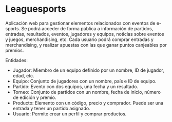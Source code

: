 # Leaguesports

Aplicación web para gestionar elementos relacionados con eventos de e-sports. Se podrá acceder de forma pública a información de partidos, entradas, resultados, eventos, jugadores y equipos, noticias sobre eventos y juegos, merchandising, etc. Cada usuario podrá comprar entradas y merchandising, y realizar apuestas con las que ganar puntos canjeables por premios.

Entidades:

- Jugador: Miembro de un equipo definido por un nombre, ID de jugador, edad, etc.
- Equipo: Conjunto de jugadores con un nombre, país e ID de equipo.
- Partido: Evento con dos equipos, una fecha y un resultado.
- Torneo: Conjunto de partidos con un nombre, fecha de inicio, número de edición y premio.
- Producto: Elemento con un código, precio y comprador. Puede ser una entrada y tener un partido asignado.
- Usuario: Permite crear un perfil y comprar productos.
